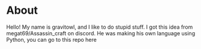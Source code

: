# About

Hello! My name is gravitowl, and I like to do stupid stuff. I got this idea from megat69/Assassin_craft on discord. He was making his own language using Python, you can go to this repo here